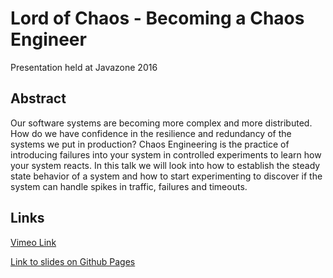 # Lord of Chaos - Becoming a Chaos Engineer

Presentation held at Javazone 2016

## Abstract

Our software systems are becoming more complex and more distributed. How do we have confidence in the resilience and redundancy of the systems we put in production? Chaos Engineering is the practice of introducing failures into your system in controlled experiments to learn how your system reacts. In this talk we will look into how to establish the steady state behavior of a system and how to start experimenting to discover if the system can handle spikes in traffic, failures and timeouts.

## Links

[Vimeo Link](https://vimeo.com/181925286)

[Link to slides on Github Pages](https://nikolaia.github.io/lord-of-chaos-slides/)
